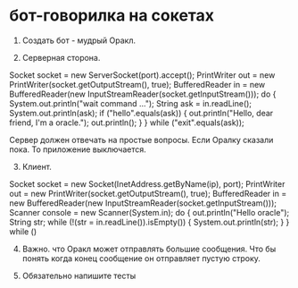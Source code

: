 # бот-говорилка на сокетах
1. Создать бот - мудрый Оракл.
 
2. Серверная сторона.
 

Socket socket =  new ServerSocket(port).accept();
PrintWriter out = new PrintWriter(socket.getOutputStream(), true);
BufferedReader in = new BufferedReader(new InputStreamReader(socket.getInputStream()));
do {
    System.out.println("wait command ...");
    String ask = in.readLine();
    System.out.println(ask);
    if ("hello".equals(ask)) {
        out.println("Hello, dear friend, I'm a oracle.");
        out.println();
    } 
} while ("exit".equals(ask));

Сервер должен отвечать на простые вопросы. Если Оралку сказали пока. То приложение выключается.

3. Клиент.

Socket socket = new Socket(InetAddress.getByName(ip), port);
PrintWriter out = new PrintWriter(socket.getOutputStream(), true);
BufferedReader in = new BufferedReader(new InputStreamReader(socket.getInputStream()));
Scanner console = new Scanner(System.in);
do {
    out.println("Hello oracle");
    String str;
    while (!(str = in.readLine()).isEmpty()) {
        System.out.println(str);
    }
} while ()

4. Важно. что Оракл может отправлять большие сообщения. Что бы понять когда конец сообщение он отправляет пустую строку.

5. Обязательно напишите тесты